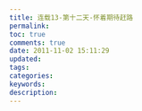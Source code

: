 ```yaml
---
title: 连载13-第十二天-怀着期待赶路
permalink: 
toc: true
comments: true
date: 2011-11-02 15:11:29
updated:
tags:
categories:
keywords:
description:
---
```


